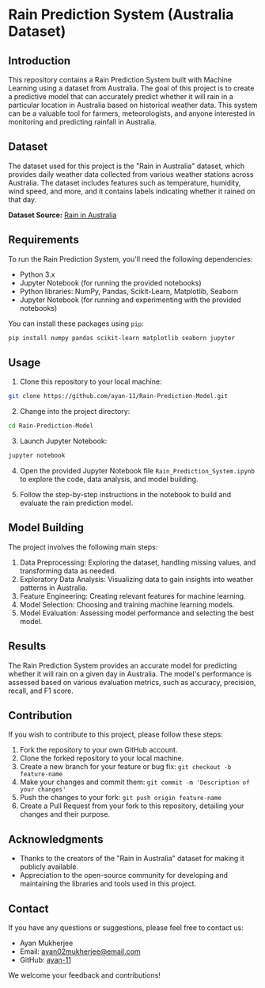 # Rain Prediction System (Australia Dataset)

## Introduction

This repository contains a Rain Prediction System built with Machine Learning using a dataset from Australia. The goal of this project is to create a predictive model that can accurately predict whether it will rain in a particular location in Australia based on historical weather data. This system can be a valuable tool for farmers, meteorologists, and anyone interested in monitoring and predicting rainfall in Australia.

## Dataset

The dataset used for this project is the "Rain in Australia" dataset, which provides daily weather data collected from various weather stations across Australia. The dataset includes features such as temperature, humidity, wind speed, and more, and it contains labels indicating whether it rained on that day.

**Dataset Source:** [Rain in Australia](https://www.kaggle.com/jsphyg/weather-dataset-rattle-package)

## Requirements

To run the Rain Prediction System, you'll need the following dependencies:

- Python 3.x
- Jupyter Notebook (for running the provided notebooks)
- Python libraries: NumPy, Pandas, Scikit-Learn, Matplotlib, Seaborn
- Jupyter Notebook (for running and experimenting with the provided notebooks)

You can install these packages using `pip`:

```bash
pip install numpy pandas scikit-learn matplotlib seaborn jupyter
```

## Usage

1. Clone this repository to your local machine:

```bash
git clone https://github.com/ayan-11/Rain-Prediction-Model.git
```

2. Change into the project directory:

```bash
cd Rain-Prediction-Model
```

3. Launch Jupyter Notebook:

```bash
jupyter notebook
```

4. Open the provided Jupyter Notebook file `Rain_Prediction_System.ipynb` to explore the code, data analysis, and model building.

5. Follow the step-by-step instructions in the notebook to build and evaluate the rain prediction model.

## Model Building

The project involves the following main steps:

1. Data Preprocessing: Exploring the dataset, handling missing values, and transforming data as needed.
2. Exploratory Data Analysis: Visualizing data to gain insights into weather patterns in Australia.
3. Feature Engineering: Creating relevant features for machine learning.
4. Model Selection: Choosing and training machine learning models.
5. Model Evaluation: Assessing model performance and selecting the best model.

## Results

The Rain Prediction System provides an accurate model for predicting whether it will rain on a given day in Australia. The model's performance is assessed based on various evaluation metrics, such as accuracy, precision, recall, and F1 score.

## Contribution

If you wish to contribute to this project, please follow these steps:

1. Fork the repository to your own GitHub account.
2. Clone the forked repository to your local machine.
3. Create a new branch for your feature or bug fix: `git checkout -b feature-name`
4. Make your changes and commit them: `git commit -m 'Description of your changes'`
5. Push the changes to your fork: `git push origin feature-name`
6. Create a Pull Request from your fork to this repository, detailing your changes and their purpose.

## Acknowledgments

- Thanks to the creators of the "Rain in Australia" dataset for making it publicly available.
- Appreciation to the open-source community for developing and maintaining the libraries and tools used in this project.

## Contact

If you have any questions or suggestions, please feel free to contact us:

- Ayan Mukherjee
- Email: ayan02mukherjee@email.com
- GitHub: [ayan-11](https://github.com/ayan-11)

We welcome your feedback and contributions!
